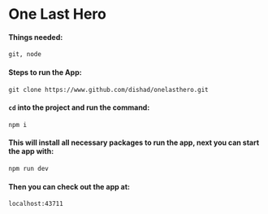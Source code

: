 # One Last Hero

#### Things needed:

`git, node`

#### Steps to run the App:

`git clone https://www.github.com/dishad/onelasthero.git`

#### `cd` into the project and run the command:

`npm i`

#### This will install all necessary packages to run the app, next you can start the app with:

`npm run dev`

#### Then you can check out the app at:

`localhost:43711`